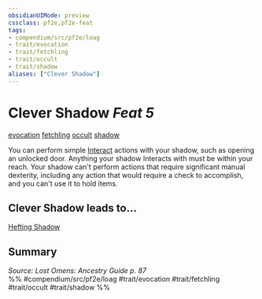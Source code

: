 ```yaml
---
obsidianUIMode: preview
cssclass: pf2e,pf2e-feat
tags:
- compendium/src/pf2e/loag
- trait/evocation
- trait/fetchling
- trait/occult
- trait/shadow
aliases: ["Clever Shadow"]
---
```

# Clever Shadow  *Feat 5*  
[evocation](/rules/traits/evocation.md)  [fetchling](/rules/traits/fetchling-b2.md)  [occult](/rules/traits/occult.md)  [shadow](/rules/traits/shadow.md)  


You can perform simple [Interact](/rules/actions/interact.md) actions with your shadow, such as opening an unlocked door. Anything your shadow Interacts with must be within your reach. Your shadow can't perform actions that require significant manual dexterity, including any action that would require a check to accomplish, and you can't use it to hold items.

## Clever Shadow leads to...

[Hefting Shadow](/compendium/feats/hefting-shadow-loag.md)

## Summary

*Source: Lost Omens: Ancestry Guide p. 87*  
%% #compendium/src/pf2e/loag #trait/evocation #trait/fetchling #trait/occult #trait/shadow %%